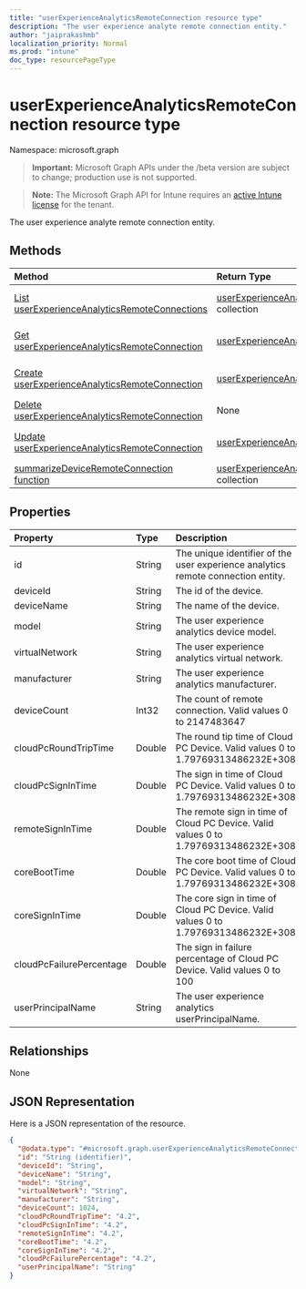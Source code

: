 ```yaml
---
title: "userExperienceAnalyticsRemoteConnection resource type"
description: "The user experience analyte remote connection entity."
author: "jaiprakashmb"
localization_priority: Normal
ms.prod: "intune"
doc_type: resourcePageType
---
```


# userExperienceAnalyticsRemoteConnection resource type

Namespace: microsoft.graph

> **Important:** Microsoft Graph APIs under the /beta version are subject to change; production use is not supported.

> **Note:** The Microsoft Graph API for Intune requires an [active Intune license](https://go.microsoft.com/fwlink/?linkid=839381) for the tenant.

The user experience analyte remote connection entity.

## Methods
|Method|Return Type|Description|
|:---|:---|:---|
|[List userExperienceAnalyticsRemoteConnections](../api/intune-devices-userexperienceanalyticsremoteconnection-list.md)|[userExperienceAnalyticsRemoteConnection](../resources/intune-devices-userexperienceanalyticsremoteconnection.md) collection|List properties and relationships of the [userExperienceAnalyticsRemoteConnection](../resources/intune-devices-userexperienceanalyticsremoteconnection.md) objects.|
|[Get userExperienceAnalyticsRemoteConnection](../api/intune-devices-userexperienceanalyticsremoteconnection-get.md)|[userExperienceAnalyticsRemoteConnection](../resources/intune-devices-userexperienceanalyticsremoteconnection.md)|Read properties and relationships of the [userExperienceAnalyticsRemoteConnection](../resources/intune-devices-userexperienceanalyticsremoteconnection.md) object.|
|[Create userExperienceAnalyticsRemoteConnection](../api/intune-devices-userexperienceanalyticsremoteconnection-create.md)|[userExperienceAnalyticsRemoteConnection](../resources/intune-devices-userexperienceanalyticsremoteconnection.md)|Create a new [userExperienceAnalyticsRemoteConnection](../resources/intune-devices-userexperienceanalyticsremoteconnection.md) object.|
|[Delete userExperienceAnalyticsRemoteConnection](../api/intune-devices-userexperienceanalyticsremoteconnection-delete.md)|None|Deletes a [userExperienceAnalyticsRemoteConnection](../resources/intune-devices-userexperienceanalyticsremoteconnection.md).|
|[Update userExperienceAnalyticsRemoteConnection](../api/intune-devices-userexperienceanalyticsremoteconnection-update.md)|[userExperienceAnalyticsRemoteConnection](../resources/intune-devices-userexperienceanalyticsremoteconnection.md)|Update the properties of a [userExperienceAnalyticsRemoteConnection](../resources/intune-devices-userexperienceanalyticsremoteconnection.md) object.|
|[summarizeDeviceRemoteConnection function](../api/intune-devices-userexperienceanalyticsremoteconnection-summarizedeviceremoteconnection.md)|[userExperienceAnalyticsRemoteConnection](../resources/intune-devices-userexperienceanalyticsremoteconnection.md) collection||

## Properties
|Property|Type|Description|
|:---|:---|:---|
|id|String|The unique identifier of the user experience analytics remote connection entity.|
|deviceId|String|The id of the device.|
|deviceName|String|The name of the device.|
|model|String|The user experience analytics device model.|
|virtualNetwork|String|The user experience analytics virtual network.|
|manufacturer|String|The user experience analytics manufacturer.|
|deviceCount|Int32|The count of remote connection. Valid values 0 to 2147483647|
|cloudPcRoundTripTime|Double|The round tip time of Cloud PC Device. Valid values 0 to 1.79769313486232E+308|
|cloudPcSignInTime|Double|The sign in time of Cloud PC Device. Valid values 0 to 1.79769313486232E+308|
|remoteSignInTime|Double|The remote sign in time of Cloud PC Device. Valid values 0 to 1.79769313486232E+308|
|coreBootTime|Double|The core boot time of Cloud PC Device. Valid values 0 to 1.79769313486232E+308|
|coreSignInTime|Double|The core sign in time of Cloud PC Device. Valid values 0 to 1.79769313486232E+308|
|cloudPcFailurePercentage|Double|The sign in failure percentage of Cloud PC Device. Valid values 0 to 100|
|userPrincipalName|String|The user experience analytics userPrincipalName.|

## Relationships
None

## JSON Representation
Here is a JSON representation of the resource.
<!-- {
  "blockType": "resource",
  "keyProperty": "id",
  "@odata.type": "microsoft.graph.userExperienceAnalyticsRemoteConnection"
}
-->
``` json
{
  "@odata.type": "#microsoft.graph.userExperienceAnalyticsRemoteConnection",
  "id": "String (identifier)",
  "deviceId": "String",
  "deviceName": "String",
  "model": "String",
  "virtualNetwork": "String",
  "manufacturer": "String",
  "deviceCount": 1024,
  "cloudPcRoundTripTime": "4.2",
  "cloudPcSignInTime": "4.2",
  "remoteSignInTime": "4.2",
  "coreBootTime": "4.2",
  "coreSignInTime": "4.2",
  "cloudPcFailurePercentage": "4.2",
  "userPrincipalName": "String"
}
```
